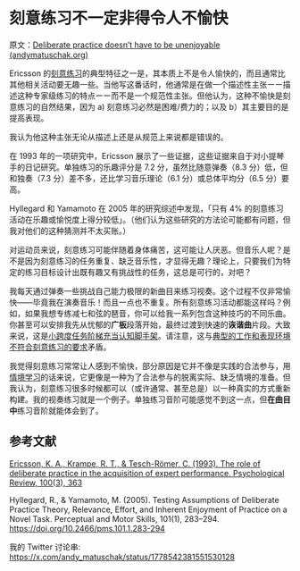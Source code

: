 # 刻意练习不一定非得令人不愉快

原文：[Deliberate practice doesn’t have to be unenjoyable (andymatuschak.org)](https://notes.andymatuschak.org/zTgkGMCSgQes6NL1kCFZpEC)

Ericsson 的[刻意练习](https://notes.andymatuschak.org/zTkRoDEXnMQqwb6uDxyA8Us)的典型特征之一是，其本质上不是令人愉快的，而且通常比其他相关活动要无趣一些。当他写这番话时，他通常是在做一个描述性主张ーー描述这种专家级练习的特点ーー而不是一个规范性主张。但他认为，这种不愉快是刻意练习的自然结果，因为 a) 刻意练习必然是困难/费力的；以及 b）其主要目的是提高表现。

我认为他这种主张无论从描述上还是从规范上来说都是错误的。

在 1993 年的一项研究中，Ericsson 展示了一些证据，这些证据来自于对小提琴手的日记研究。单独练习的乐趣评分是 7.2 分，虽然比随意弹奏（8.3 分）低，但和独奏（7.3 分）差不多，还比学习音乐理论（6.1 分）或总体平均分（6.5 分）要高。

Hyllegard 和 Yamamoto 在 2005 年的研究综述中发现，「只有 4% 的刻意练习活动在乐趣或愉悦度上得分较低」。（他们认为这些研究的方法论可能都有问题，但我对他们的这种猜测并不太买账。）

对运动员来说，刻意练习可能伴随着身体痛苦，这可能让人厌恶。但音乐人呢？是不是因为刻意练习的任务重复、缺乏音乐性，才显得无趣？理论上，只要我们为特定的练习目标设计出既有趣又有挑战性的任务，这总是可行的，对吧？

我每天通过弹奏一些挑战自己能力极限的新曲目来练习视奏。这个过程不仅非常愉快——毕竟我在演奏音乐！而且一点也不重复。所有刻意练习活动都能这样吗？例如，如果我想专练减七和弦的琶音，你可以给我一系列包含这种技巧的不同乐曲。你甚至可以安排我先从忧郁的**广板**段落开始，最终过渡到快速的**诙谐曲**片段。大致来说，这是[小跨度任务阶梯充当认知脚手架](https://notes.andymatuschak.org/zLtDuZSmdcEoAMgWNcxho6Z)。请注意，这与[典型的工作和表现环境不符合刻意练习的要求](https://notes.andymatuschak.org/z5Rvwe2Wo2UvxHxLujUWnsa)矛盾。

我觉得刻意练习常常让人感到不愉快，部分原因是它并不像是实践的合法参与，用[情境学习](https://notes.andymatuschak.org/zL7XdosCZ9qeCSSCrhcYfwY)的话来说，它更像是一种为了合法参与的脱离实际、缺乏情境的准备。但我认为，刻意练习很多时候都可以（或许通常、甚至总是）以一种真实的方式重新构建。我的视奏练习就是一个例子。单独练习音阶可能感觉不到这一点，但**在曲目中**练习音阶就能体会到了。

## 参考文献

[Ericsson, K. A., Krampe, R. T., & Tesch-Römer, C. (1993). The role of deliberate practice in the acquisition of expert performance. Psychological Review, 100(3), 363](https://notes.andymatuschak.org/zEkCRJXM9NYCXxzFoDaNhL)

Hyllegard, R., & Yamamoto, M. (2005). Testing Assumptions of Deliberate Practice Theory, Relevance, Effort, and Inherent Enjoyment of Practice on a Novel Task. Perceptual and Motor Skills, 101(1), 283–294. https://doi.org/10.2466/pms.101.1.283-294

我的 Twitter 讨论串: https://x.com/andy_matuschak/status/1778542381551530128